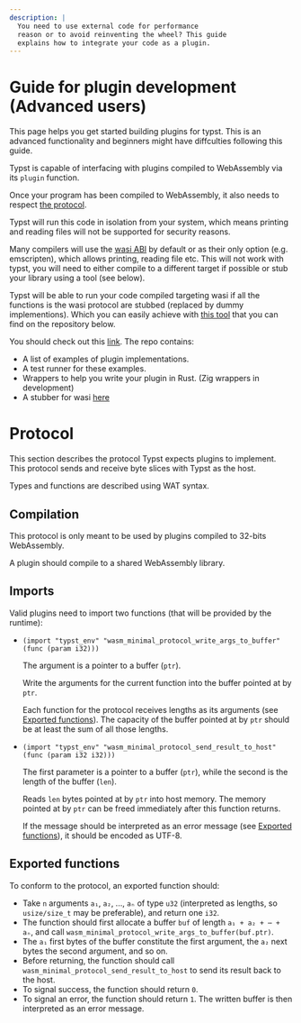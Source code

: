 ```yaml
---
description: |
  You need to use external code for performance 
  reason or to avoid reinventing the wheel? This guide
  explains how to integrate your code as a plugin.
---
```


# Guide for plugin development (Advanced users)

This page helps you get started building plugins for typst. This is an advanced functionality and beginners might have diffculties following this guide.

Typst is capable of interfacing with plugins compiled to WebAssembly via its `plugin` function.

Once your program has been compiled to WebAssembly, it also needs to respect [the protocol](#protocol). 

Typst will run this code in isolation from your system, which means printing and reading files will not be supported for security reasons.

Many compilers will use the [wasi ABI](https://wasi.dev/) by default or as their only option (e.g. emscripten), which allows printing, reading file etc. This will not work with typst, you will need to either compile to a different target if possible or stub your library using a tool (see below).

Typst will be able to run your code compiled targeting wasi if all the functions is the wasi protocol are stubbed (replaced by dummy implementions). Which you can easily achieve with [this tool](https://github.com/astrale-sharp/wasm-minimal-protocol/blob/master/wasi-stub/README.md#wasi-stub) that you can find on the repository below.


You should check out this [link](https://github.com/astrale-sharp/wasm-minimal-protocol). The repo contains:
- A list of examples of plugin implementations.
- A test runner for these examples.
- Wrappers to help you write your plugin in Rust. (Zig wrappers in development)
- A stubber for wasi [here](https://github.com/astrale-sharp/wasm-minimal-protocol#you-need-to-stub-a-webassembly-plugin)


# Protocol

This section describes the protocol Typst expects plugins to implement. This protocol sends and receive byte slices with Typst as the host.

Types and functions are described using WAT syntax.

## Compilation

This protocol is only meant to be used by plugins compiled to 32-bits WebAssembly.

A plugin should compile to a shared WebAssembly library.

## Imports

Valid plugins need to import two functions (that will be provided by the runtime):

- `(import "typst_env" "wasm_minimal_protocol_write_args_to_buffer" (func (param i32)))`

  The argument is a pointer to a buffer (`ptr`).

  Write the arguments for the current function into the buffer pointed at by `ptr`.

  Each function for the protocol receives lengths as its arguments (see [Exported functions](#exported-functions)). The capacity of the buffer pointed at by `ptr` should be at least the sum of all those lengths.

- `(import "typst_env" "wasm_minimal_protocol_send_result_to_host" (func (param i32 i32)))`

  The first parameter is a pointer to a buffer (`ptr`), while the second is the length of the buffer (`len`).

  Reads `len` bytes pointed at by `ptr` into host memory. The memory pointed at by `ptr` can be freed immediately after this function returns.

  If the message should be interpreted as an error message (see [Exported functions](#exported-functions)), it should be encoded as UTF-8.

## Exported functions

To conform to the protocol, an exported function should:

- Take `n` arguments `a₁`, `a₂`, ..., `aₙ` of type `u32` (interpreted as lengths, so `usize/size_t` may be preferable), and return one `i32`.
- The function should first allocate a buffer `buf` of length `a₁ + a₂ + ⋯ + aₙ`, and call `wasm_minimal_protocol_write_args_to_buffer(buf.ptr)`.
- The `a₁` first bytes of the buffer constitute the first argument, the `a₂` next bytes the second argument, and so on.
- Before returning, the function should call `wasm_minimal_protocol_send_result_to_host` to send its result back to the host.
- To signal success, the function should return `0`.
- To signal an error, the function should return `1`. The written buffer is then interpreted as an error message.